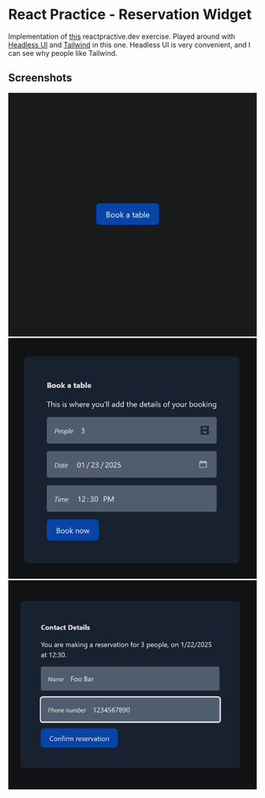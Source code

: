 # React Practice - Reservation Widget

Implementation of [this](https://reactpractice.dev/exercise/build-a-restaurant-reservation-widget/)
reactpractive.dev exercise. Played around with [Headless UI](https://headlessui.com/) and [Tailwind](https://tailwindcss.com/)
in this one. Headless UI is very convenient, and I can see why people like Tailwind.

## Screenshots

![Initial screen](./assets/initial.png)
![Booking info dialog](./assets/booking.png)
![Contact info dialog](./assets/contact.png)